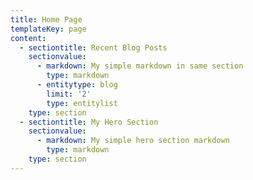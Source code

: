 ```yaml
---
title: Home Page
templateKey: page
content:
  - sectiontitle: Recent Blog Posts
    sectionvalue:
      - markdown: My simple markdown in same section
        type: markdown
      - entitytype: blog
        limit: '2'
        type: entitylist
    type: section
  - sectiontitle: My Hero Section
    sectionvalue:
      - markdown: My simple hero section markdown
        type: markdown
    type: section
---
```


